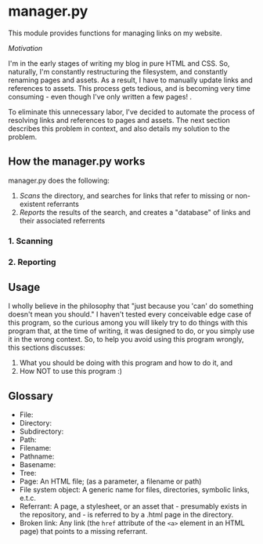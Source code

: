 # manager.py

This module provides functions for managing links on my website.

*Motivation*

I'm in the early stages of writing my blog in pure HTML and CSS. So, naturally, I'm
constantly restructuring the filesystem, and constantly renaming pages and assets. As
a result, I have to manually update links and references to assets. This process gets
tedious, and is becoming very time consuming - even though I've only written a few pages!
.

To eliminate this unnecessary labor, I've decided to automate the process of resolving
links and references to pages and assets. The next section describes this problem in context, and
also details my solution to the problem.

## How the manager.py works

manager.py does the following:

1. *Scans* the directory, and searches for links that refer to missing or non-existent referrants
2. *Reports* the results of the search, and creates a "database" of links and their associated referrents

### 1. Scanning

### 2. Reporting

## Usage

I wholly believe in the philosophy that "just because you 'can' do something doesn't mean you should." I haven't
tested every conceivable edge case of this program, so the curious among you will likely try to do things with
this program that, at the time of writing, it was designed to do, or you simply use it in the wrong context. So, to
help you avoid using this program wrongly, this sections discusses:

1. What you should be doing with this program and how to do it, and
2. How NOT to use this program :)

## Glossary

* File:
* Directory:
* Subdirectory:
* Path:
* Filename:
* Pathname:
* Basename:
* Tree:
* Page: An HTML file; (as a parameter, a filename or path)
* File system object: A generic name for files, directories, symbolic links, e.t.c.
* Referrant: A page, a stylesheet, or an asset that - presumably exists in the repository, and - is referred
    to by a .html page in the directory.
* Broken link: Any link (the `href` attribute of the `<a>` element in an HTML page) that points to a missing
    referrant.

